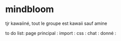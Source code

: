 # mindbloom
tjr kawaiiné, tout le groupe est kawaii sauf amine

to do list:
    page principal :
    import         :
    css            :
    chat           :
    donné          :
